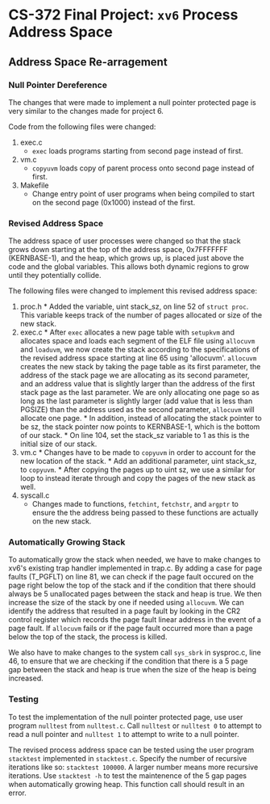 #  CS-372 Final Project: `xv6` Process Address Space

## Address Space Re-arragement

### Null Pointer Dereference

The changes that were made to implement a null pointer protected page is very similar to the changes made for project 6.

Code from the following files were changed:
  1. exec.c
     * `exec` loads programs starting from second page instead of first.
  2. vm.c
     * `copyuvm` loads copy of parent process onto second page instead of first.
  3. Makefile
     * Change entry point of user programs when being compiled to start on the second page (0x1000) instead of the first.

### Revised Address Space
The address space of user processes were changed so that the stack grows down starting at the top of the address space, 0x7FFFFFFF (KERNBASE-1), and the heap, which grows up, is placed just above the code and the global variables. This allows both dynamic regions to grow until they potentially collide.

The following files were changed to implement this revised address space:
  1. proc.h
    * Added the variable, uint stack_sz, on line 52 of `struct proc`. This variable keeps track of the number of pages allocated or size of the new stack.
  2. exec.c
    * After `exec` allocates a new page table with `setupkvm` and allocates space and loads each segment of the ELF file using `allocuvm` and `loaduvm`, we now create the stack according to the specifications of the revised address space starting at line 65 using 'allocuvm'. `allocuvm` creates the new stack by taking the page table as its first parameter, the address of the stack page we are allocating as its second parameter, and an address value that is slightly larger than the address of the first stack page as the last parameter. We are only allocating one page so as long as the last parameter is slightly larger (add value that is less than PGSIZE) than the address used as the second parameter, `allocuvm` will allocate one page.
    * In addition, instead of allocating the stack pointer to be sz, the stack pointer now points to KERNBASE-1, which is the bottom of our stack.
    * On line 104, set the stack_sz variable to 1 as this is the initial size of our stack.
  3. vm.c
    * Changes have to be made to `copyuvm` in order to account for the new location of the stack.
    * Add an additional parameter, uint stack_sz, to `copyuvm`.
    * After copying the pages up to uint sz, we use a similar for loop to instead iterate through and copy the pages of the new stack as well.
  4. syscall.c
     * Changes made to functions, `fetchint`, `fetchstr`, and `argptr` to ensure the the address being passed to these functions are actually on the new stack.

### Automatically Growing Stack

To automatically grow the stack when needed, we have to make changes to xv6's existing trap handler implemented in trap.c. By adding a case for page faults (T_PGFLT) on line 81, we can check if the page fault occured on the page right below the top of the stack and if the condition that there should always be 5 unallocated pages between the stack and heap is true. We then increase the size of the stack by one if needed using `allocuvm`. We can identify the address that resulted in a page fault by looking in the CR2 control register which records the page fault linear address in the event of a page fault. If `allocuvm` fails or if the page fault occurred more than a page below the top of the stack, the process is killed.

We also have to make changes to the system call `sys_sbrk` in sysproc.c, line 46, to ensure that we are checking if the condition that there is a 5 page gap between the stack and heap is true when the size of the heap is being increased.

### Testing

To test the implementation of the null pointer protected page, use user program `nulltest` from `nulltest.c`. Call `nulltest` or `nulltest 0` to attempt to read a null pointer and `nulltest 1` to attempt to write to a null pointer.

The revised process address space can be tested using the user program `stacktest` implemented in `stacktest.c`. Specify the number of recursive iterations like so: `stacktest 100000`. A larger number means more recursive iterations. Use `stacktest -h` to test the maintenence of the 5 gap pages when automatically growing heap. This function call should result in an error.
